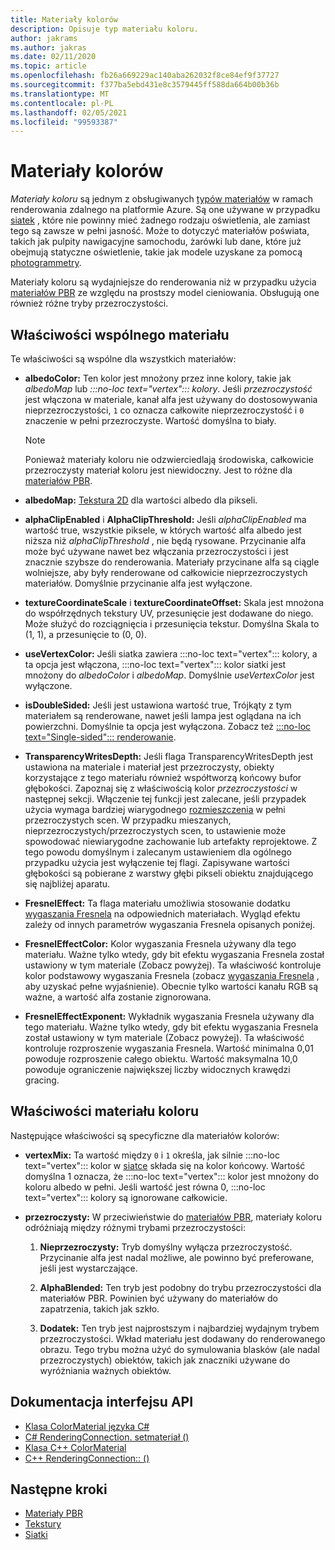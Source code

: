 ```yaml
---
title: Materiały kolorów
description: Opisuje typ materiału koloru.
author: jakrams
ms.author: jakras
ms.date: 02/11/2020
ms.topic: article
ms.openlocfilehash: fb26a669229ac140aba262032f8ce84ef9f37727
ms.sourcegitcommit: f377ba5ebd431e8c3579445ff588da664b00b36b
ms.translationtype: MT
ms.contentlocale: pl-PL
ms.lasthandoff: 02/05/2021
ms.locfileid: "99593387"
---
```

# <a name="color-materials"></a>Materiały kolorów

*Materiały koloru* są jednym z obsługiwanych [typów materiałów](../../concepts/materials.md) w ramach renderowania zdalnego na platformie Azure. Są one używane w przypadku [siatek](../../concepts/meshes.md) , które nie powinny mieć żadnego rodzaju oświetlenia, ale zamiast tego są zawsze w pełni jasność. Może to dotyczyć materiałów poświata, takich jak pulpity nawigacyjne samochodu, żarówki lub dane, które już obejmują statyczne oświetlenie, takie jak modele uzyskane za pomocą [photogrammetry](https://en.wikipedia.org/wiki/Photogrammetry).

Materiały koloru są wydajniejsze do renderowania niż w przypadku użycia [materiałów PBR](pbr-materials.md) ze względu na prostszy model cieniowania. Obsługują one również różne tryby przezroczystości.

## <a name="common-material-properties"></a>Właściwości wspólnego materiału

Te właściwości są wspólne dla wszystkich materiałów:

* **albedoColor:** Ten kolor jest mnożony przez inne kolory, takie jak *albedoMap* lub *:::no-loc text="vertex"::: kolory*. Jeśli *przezroczystość* jest włączona w materiale, kanał alfa jest używany do dostosowywania nieprzezroczystości, `1` co oznacza całkowite nieprzezroczystość i `0` znaczenie w pełni przezroczyste. Wartość domyślna to biały.

  > [!NOTE]
  > Ponieważ materiały koloru nie odzwierciedlają środowiska, całkowicie przezroczysty materiał koloru jest niewidoczny. Jest to różne dla [materiałów PBR](pbr-materials.md).

* **albedoMap:** [Tekstura 2D](../../concepts/textures.md) dla wartości albedo dla pikseli.

* **alphaClipEnabled** i **AlphaClipThreshold:** Jeśli *alphaClipEnabled* ma wartość true, wszystkie piksele, w których wartość alfa albedo jest niższa niż *alphaClipThreshold* , nie będą rysowane. Przycinanie alfa może być używane nawet bez włączania przezroczystości i jest znacznie szybsze do renderowania. Materiały przycinane alfa są ciągle wolniejsze, aby były renderowane od całkowicie nieprzezroczystych materiałów. Domyślnie przycinanie alfa jest wyłączone.

* **textureCoordinateScale** i **textureCoordinateOffset:** Skala jest mnożona do współrzędnych tekstury UV, przesunięcie jest dodawane do niego. Może służyć do rozciągnięcia i przesunięcia tekstur. Domyślna Skala to (1, 1), a przesunięcie to (0, 0).

* **useVertexColor:** Jeśli siatka zawiera :::no-loc text="vertex"::: kolory, a ta opcja jest włączona, :::no-loc text="vertex"::: kolor siatki jest mnożony do *albedoColor* i *albedoMap*. Domyślnie *useVertexColor* jest wyłączone.

* **isDoubleSided:** Jeśli jest ustawiona wartość true, Trójkąty z tym materiałem są renderowane, nawet jeśli lampa jest oglądana na ich powierzchni. Domyślnie ta opcja jest wyłączona. Zobacz też [ :::no-loc text="Single-sided"::: renderowanie](single-sided-rendering.md).

* **TransparencyWritesDepth:** Jeśli flaga TransparencyWritesDepth jest ustawiona na materiale i materiał jest przezroczysty, obiekty korzystające z tego materiału również współtworzą końcowy bufor głębokości. Zapoznaj się z właściwością kolor *przezroczystości* w następnej sekcji. Włączenie tej funkcji jest zalecane, jeśli przypadek użycia wymaga bardziej wiarygodnego [rozmieszczenia](late-stage-reprojection.md) w pełni przezroczystych scen. W przypadku mieszanych, nieprzezroczystych/przezroczystych scen, to ustawienie może spowodować niewiarygodne zachowanie lub artefakty reprojektowe. Z tego powodu domyślnym i zalecanym ustawieniem dla ogólnego przypadku użycia jest wyłączenie tej flagi. Zapisywane wartości głębokości są pobierane z warstwy głębi pikseli obiektu znajdującego się najbliżej aparatu.

* **FresnelEffect:** Ta flaga materiału umożliwia stosowanie dodatku [wygaszania Fresnela](../../overview/features/fresnel-effect.md) na odpowiednich materiałach. Wygląd efektu zależy od innych parametrów wygaszania Fresnela opisanych poniżej. 

* **FresnelEffectColor:** Kolor wygaszania Fresnela używany dla tego materiału. Ważne tylko wtedy, gdy bit efektu wygaszania Fresnela został ustawiony w tym materiale (Zobacz powyżej). Ta właściwość kontroluje kolor podstawowy wygaszania Fresnela (zobacz [wygaszania Fresnela](../../overview/features/fresnel-effect.md) , aby uzyskać pełne wyjaśnienie). Obecnie tylko wartości kanału RGB są ważne, a wartość alfa zostanie zignorowana.

* **FresnelEffectExponent:** Wykładnik wygaszania Fresnela używany dla tego materiału. Ważne tylko wtedy, gdy bit efektu wygaszania Fresnela został ustawiony w tym materiale (Zobacz powyżej). Ta właściwość kontroluje rozproszenie wygaszania Fresnela. Wartość minimalna 0,01 powoduje rozproszenie całego obiektu. Wartość maksymalna 10,0 powoduje ograniczenie największej liczby widocznych krawędzi gracing.

## <a name="color-material-properties"></a>Właściwości materiału koloru

Następujące właściwości są specyficzne dla materiałów kolorów:

* **vertexMix:** Ta wartość między `0` i `1` określa, jak silnie :::no-loc text="vertex"::: kolor w [siatce](../../concepts/meshes.md) składa się na kolor końcowy. Wartość domyślna 1 oznacza, że :::no-loc text="vertex"::: kolor jest mnożony do koloru albedo w pełni. Jeśli wartość jest równa 0, :::no-loc text="vertex"::: kolory są ignorowane całkowicie.

* **przezroczysty:** W przeciwieństwie do [materiałów PBR](pbr-materials.md), materiały koloru odróżniają między różnymi trybami przezroczystości:

  1. **Nieprzezroczysty:** Tryb domyślny wyłącza przezroczystość. Przycinanie alfa jest nadal możliwe, ale powinno być preferowane, jeśli jest wystarczające.
  
  1. **AlphaBlended:** Ten tryb jest podobny do trybu przezroczystości dla materiałów PBR. Powinien być używany do materiałów do zapatrzenia, takich jak szkło.

  1. **Dodatek:** Ten tryb jest najprostszym i najbardziej wydajnym trybem przezroczystości. Wkład materiału jest dodawany do renderowanego obrazu. Tego trybu można użyć do symulowania blasków (ale nadal przezroczystych) obiektów, takich jak znaczniki używane do wyróżniania ważnych obiektów.

## <a name="api-documentation"></a>Dokumentacja interfejsu API

* [Klasa ColorMaterial języka C#](/dotnet/api/microsoft.azure.remoterendering.colormaterial)
* [C# RenderingConnection. setmateriał ()](/dotnet/api/microsoft.azure.remoterendering.renderingconnection.creatematerial)
* [Klasa C++ ColorMaterial](/cpp/api/remote-rendering/colormaterial)
* [C++ RenderingConnection:: ()](/cpp/api/remote-rendering/renderingconnection#creatematerial)

## <a name="next-steps"></a>Następne kroki

* [Materiały PBR](pbr-materials.md)
* [Tekstury](../../concepts/textures.md)
* [Siatki](../../concepts/meshes.md)